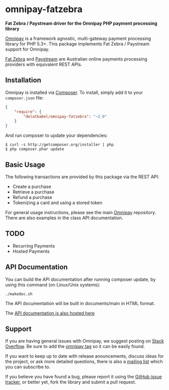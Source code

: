 # omnipay-fatzebra

**Fat Zebra / Paystream driver for the Omnipay PHP payment processing library**

[Omnipay](https://github.com/thephpleague/omnipay) is a framework agnostic, multi-gateway payment
processing library for PHP 5.3+. This package implements Fat Zebra / Paystream support for Omnipay.

[Fat Zebra](https://www.fatzebra.com.au/) and [Paystream](http://www.paystream.com.au/) are
Australian online payments processing providers with equivalent REST APIs.

## Installation

Omnipay is installed via [Composer](http://getcomposer.org/). To install, simply add it
to your `composer.json` file:

```json
{
    "require": {
        "delatbabel/omnipay-fatzebra": "~2.0"
    }
}
```

And run composer to update your dependencies:

    $ curl -s http://getcomposer.org/installer | php
    $ php composer.phar update

## Basic Usage

The following transactions are provided by this package via the REST API:

* Create a purchase
* Retrieve a purchase
* Refund a purchase
* Tokenizing a card and using a stored token

For general usage instructions, please see the main [Omnipay](https://github.com/thephpleague/omnipay)
repository.  There are also examples in the class API documentation.

## TODO

* Recurring Payments
* Hosted Payments

## API Documentation

You can build the API documentation after running composer update, by using this command
(on Linux/Unix systems):

```
./makedoc.sh
```

The API documentation will be built in documents/main in HTML format.

The [API documentation is also hosted here](http://www.babel.com.au/docs/omnipay-fatzebra/namespace-Omnipay.Fatzebra.html)

## Support

If you are having general issues with Omnipay, we suggest posting on
[Stack Overflow](http://stackoverflow.com/). Be sure to add the
[omnipay tag](http://stackoverflow.com/questions/tagged/omnipay) so it can be easily found.

If you want to keep up to date with release anouncements, discuss ideas for the project,
or ask more detailed questions, there is also a [mailing list](https://groups.google.com/forum/#!forum/omnipay) which
you can subscribe to.

If you believe you have found a bug, please report it using the [GitHub issue tracker](https://github.com/delatbabel/omnipay-fatzebra/issues),
or better yet, fork the library and submit a pull request.
